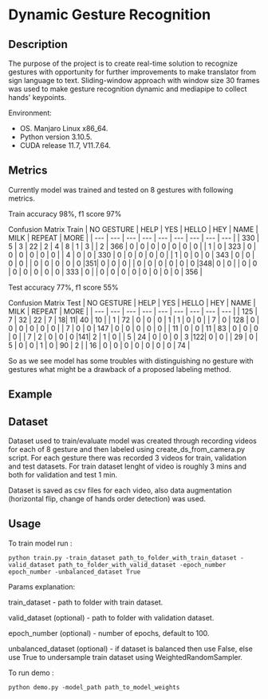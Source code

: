 # Dynamic Gesture Recognition
## Description
The purpose of the project is to create real-time solution to recognize gestures with opportunity for further improvements to make translator from sign language to text.
Sliding-window approach with window size 30 frames was used to make gesture recognition dynamic and mediapipe to collect hands' keypoints.

Environment:
- OS. Manjaro Linux x86_64.
- Python version 3.10.5.
- CUDA release 11.7, V11.7.64.

## Metrics 
Currently model was trained and tested on 8 gestures with following metrics.

Train accuracy 98%, f1 score 97%

Confusion Matrix Train
| NO GESTURE | HELP | YES | HELLO | HEY | NAME | MILK | REPEAT | MORE |
| --- | --- |  --- | --- |  --- | --- |  --- | --- |  --- |
| 330 | 5   | 3   | 22  | 2   | 4 | 8 | 1   | 3   |
| 2   | 366 | 0   | 0   | 0   | 0 | 0 | 0   | 0   |
| 1   | 0   | 323 | 0   | 0   | 0 | 0 | 0   | 0   |
| 4   | 0   | 0   | 330 | 0   | 0 | 0 | 0   | 0   |
| 1   | 0   | 0   | 0   | 343 | 0 | 0 | 0   | 0   |
| 0   | 0   | 0   | 0   | 0   |351| 0 | 0   | 0   |
| 0   | 0   | 0   | 0   | 0   | 0 |348| 0   | 0   |
| 0   | 0   | 0   | 0   | 0   | 0 | 0 | 333 | 0   |
| 0   | 0   | 0   | 0   | 0   | 0 | 0 | 0   | 356 |

Test accuracy 77%, f1 score 55%

Confusion Matrix Test
| NO GESTURE | HELP | YES | HELLO | HEY | NAME | MILK | REPEAT | MORE |
| --- | --- |  --- | --- |  --- | --- |  --- | --- |  --- |
| 125 | 7   | 32  | 22  | 7   | 18| 11| 40  | 10  |
| 1   | 72  | 0   | 0   | 0   | 1 | 1 | 0   | 0   |
| 7   | 0   | 128 | 0   | 0   | 0 | 0 | 0   | 0   |
| 7   | 0   | 0   | 147 | 0   | 0 | 0 | 0   | 0   |
| 11  | 0   | 0   | 11  | 83  | 0 | 0 | 0   | 0   |
| 7   | 2   | 0   | 0   | 0   |141| 2 | 1   | 0   |
| 5   | 24  | 0   | 0   | 0   | 3 |122| 0   | 0   |
| 29  | 0   | 5   | 0   | 0   | 1 | 0 | 90  | 2   |
| 16  | 0   | 0   | 0   | 0   | 0 | 0 | 0   | 74  |


So as we see model has some troubles with distinguishing no gesture with gestures what might be a drawback of a proposed labeling method.
## Example

## Dataset
Dataset used to train/evaluate model was created through recording videos for each of 8 gesture and then labeled using create_ds_from_camera.py script.
For each gesture there was recorded 3 videos for train, validation and test datasets.
For train dataset lenght of video is roughly 3 mins and both for validation and test 1 min.

Dataset is saved as csv files for each video, also data augmentation (horizontal flip, change of hands order detection) was used.

## Usage
To train model run :

```shell
python train.py -train_dataset path_to_folder_with_train_dataset -valid_dataset path_to_folder_with_valid_dataset -epoch_number epoch_number -unbalanced_dataset True
```
Params explanation:

train_dataset - path to folder with train dataset.

valid_dataset (optional) - path to folder with validation dataset.

epoch_number (optional) - number of epochs, default to 100.

unbalanced_dataset (optional) - if dataset is balanced then use False, else use True to undersample train dataset using WeightedRandomSampler. 

To run demo :

```shell
python demo.py -model_path path_to_model_weights
```
